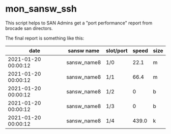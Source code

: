 # mon_sansw_ssh

This script helps to SAN Admins get a "port performance" report from brocade san directors.

The final report is something like this:

|date|sansw name|slot/port|speed|size
|-|-|-|-|-|
|2021-01-20 00:00:12|sansw_name8|1/0|22.1|m|
|2021-01-20 00:00:12|sansw_name8|1/1|66.4|m|
|2021-01-20 00:00:12|sansw_name8|1/2|0|b|
|2021-01-20 00:00:12|sansw_name8|1/3|0|b|
|2021-01-20 00:00:12|sansw_name8|1/4|439.0|k|
